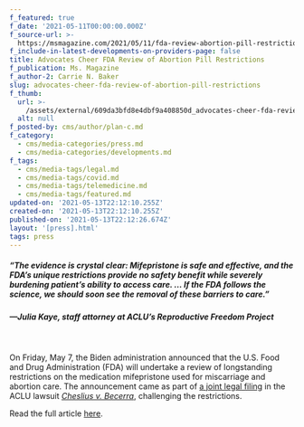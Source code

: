 ```yaml
---
f_featured: true
f_date: '2021-05-11T00:00:00.000Z'
f_source-url: >-
  https://msmagazine.com/2021/05/11/fda-review-abortion-pill-restrictions-mifepristone-biden/
f_include-in-latest-developments-on-providers-page: false
title: Advocates Cheer FDA Review of Abortion Pill Restrictions
f_publication: Ms. Magazine
f_author-2: Carrie N. Baker
slug: advocates-cheer-fda-review-of-abortion-pill-restrictions
f_thumb:
  url: >-
    /assets/external/609da3bfd8e4dbf9a408850d_advocates-cheer-fda-review-of-abortion-pill-restrictions.jpg
  alt: null
f_posted-by: cms/author/plan-c.md
f_category:
  - cms/media-categories/press.md
  - cms/media-categories/developments.md
f_tags:
  - cms/media-tags/legal.md
  - cms/media-tags/covid.md
  - cms/media-tags/telemedicine.md
  - cms/media-tags/featured.md
updated-on: '2021-05-13T22:12:10.255Z'
created-on: '2021-05-13T22:12:10.255Z'
published-on: '2021-05-13T22:12:26.674Z'
layout: '[press].html'
tags: press
---
```


##### “The evidence is crystal clear: Mifepristone is safe and effective, and the FDA’s unique restrictions provide no safety benefit while severely burdening patient’s ability to access care. … If the FDA follows the science, we should soon see the removal of these barriers to care.”

##### —Julia Kaye, staff attorney at ACLU’s Reproductive Freedom Project

‍

On Friday, May 7, the Biden administration announced that the U.S. Food and Drug Administration (FDA) will undertake a review of longstanding restrictions on the medication mifepristone used for miscarriage and abortion care. The announcement came as part of [a joint legal filing](http://conwaystrategic.pr-optout.com/Tracking.aspx?Data=HHL%3d%3f093%3e%26JDG%3c%3a2%3c060%3f%26SDG%3c90%3a.&RE=MC&RI=5360021&Preview=False&DistributionActionID=39831&Action=Follow+Link) in the ACLU lawsuit [_Cheslius v. Becerra_](https://www.aclu.org/cases/chelius-v-becerra), challenging the restrictions.

Read the full article [here](https://msmagazine.com/2021/05/11/fda-review-abortion-pill-restrictions-mifepristone-biden/).
